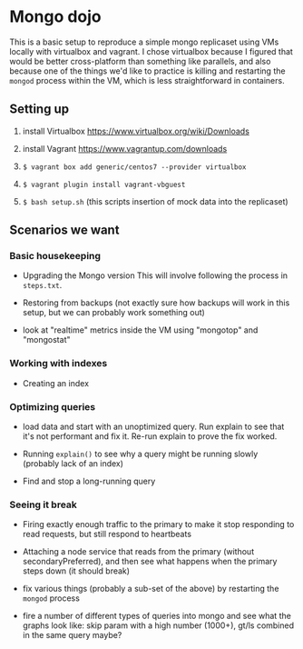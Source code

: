 # Mongo dojo

This is a basic setup to reproduce a simple mongo replicaset using VMs locally with virtualbox and vagrant. I chose virtualbox because I figured that would be better cross-platform than something like parallels, and also because one of the things we'd like to practice is killing and restarting the `mongod` process within the VM, which is less straightforward in containers.

## Setting up

1) install Virtualbox
https://www.virtualbox.org/wiki/Downloads

2) install Vagrant
https://www.vagrantup.com/downloads

3) `$ vagrant box add generic/centos7 --provider virtualbox`

4) `$ vagrant plugin install vagrant-vbguest`

5) `$ bash setup.sh`
(this scripts insertion of mock data into the replicaset)

## Scenarios we want

### Basic housekeeping

- Upgrading the Mongo version
This will involve following the process in `steps.txt`.

- Restoring from backups (not exactly sure how backups will work in this setup, but we can probably work something out)

- look at "realtime" metrics inside the VM using "mongotop" and "mongostat"

### Working with indexes

- Creating an index

### Optimizing queries

- load data and start with an unoptimized query. Run explain to see that it's not performant and fix it. Re-run explain to prove the fix worked.

- Running `explain()` to see why a query might be running slowly (probably lack of an index)

- Find and stop a long-running query

### Seeing it break

- Firing exactly enough traffic to the primary to make it stop responding to read requests, but still respond to heartbeats

- Attaching a node service that reads from the primary (without secondaryPreferred), and then see what happens when the primary steps down (it should break)

- fix various things (probably a sub-set of the above) by restarting the `mongod` process

- fire a number of different types of queries into mongo and see what the graphs look like: skip param with a high number (1000+), gt/ls combined in the same query maybe?
